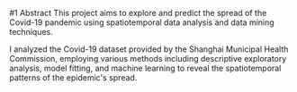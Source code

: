 #1 Abstract
This project aims to explore and predict the spread of the Covid-19 pandemic using spatiotemporal data analysis and data mining techniques.

I analyzed the Covid-19 dataset provided by the Shanghai Municipal Health Commission, employing various methods including descriptive exploratory analysis, model fitting, and machine learning to reveal the spatiotemporal patterns of the epidemic's spread.
